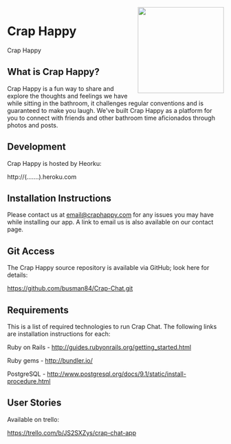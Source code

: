 <img src="http://justjessieblog.com/wp-content/uploads/2015/01/poop.png" align="right" width="200px" />

# Crap Happy
Crap Happy

What is Crap Happy?
------------------

Crap Happy is a fun way to share and explore the thoughts and feelings we have while sitting in the bathroom, it challenges regular conventions and is guaranteed to make you laugh. We've built Crap Happy as a platform for you to connect with friends and other bathroom time aficionados through photos and posts. 

Development
-----------

Crap Happy is hosted by Heorku:

  http://(.......).heroku.com

Installation Instructions
-------------

Please contact us at <email@craphappy.com> for any issues you may have while installing our app. A link to email us is also available on our contact page.

Git Access
----------

The Crap Happy source repository is available via GitHub; look here for details:

  https://github.com/busman84/Crap-Chat.git

Requirements
-------------------

This is a list of required technologies to run Crap Chat. The following links are installation instructions for each:
 
 Ruby on Rails - http://guides.rubyonrails.org/getting_started.html
 
 Ruby gems - http://bundler.io/
 
 PostgreSQL - http://www.postgresql.org/docs/9.1/static/install-procedure.html

User Stories
------------

Available on trello:

https://trello.com/b/JS2SXZys/crap-chat-app


